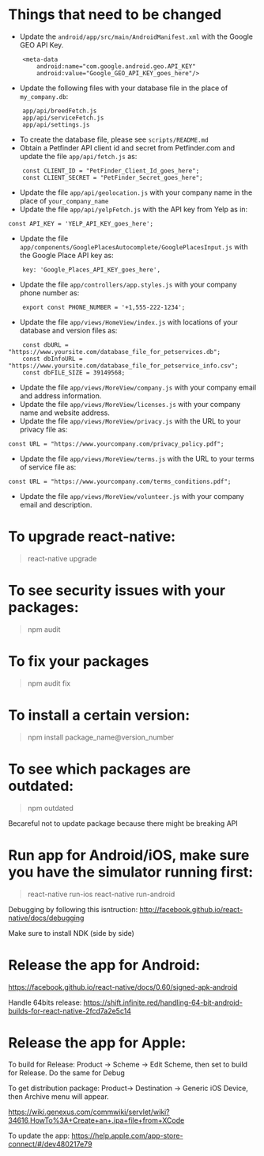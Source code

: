 # Things that need to be changed
* Update the `android/app/src/main/AndroidManifest.xml` with the Google GEO API Key. 
```
    <meta-data
        android:name="com.google.android.geo.API_KEY"
        android:value="Google_GEO_API_KEY_goes_here"/>
```
* Update the following files with your database file in the place of `my_company.db`:
```
    app/api/breedFetch.js
    app/api/serviceFetch.js
    app/api/settings.js
```
* To create the database file, please see `scripts/README.md`
* Obtain a Petfinder API client id and secret from Petfinder.com and update the file `app/api/fetch.js` as:
```
    const CLIENT_ID = "PetFinder_Client_Id_goes_here";
    const CLIENT_SECRET = "PetFinder_Secret_goes_here";
```
* Update the file `app/api/geolocation.js` with your company name in the place of `your_company_name`
* Update the file `app/api/yelpFetch.js` with the API key from Yelp as in:
````
const API_KEY = 'YELP_API_KEY_goes_here';
````
* Update the file `app/components/GooglePlacesAutocomplete/GooglePlacesInput.js` with the Google Place API key as:
````
    key: 'Google_Places_API_KEY_goes_here',
````
* Update the file `app/controllers/app.styles.js` with your company phone number as:
````
    export const PHONE_NUMBER = '+1,555-222-1234';
````
* Update the file `app/views/HomeView/index.js` with locations of your database and version files as:
````
    const dbURL = "https://www.yoursite.com/database_file_for_petservices.db";
    const dbInfoURL = "https://www.yoursite.com/database_file_for_petservice_info.csv";
    const dbFILE_SIZE = 39149568;
````
* Update the file `app/views/MoreView/company.js` with your company email and address information.
* Update the file `app/views/MoreView/licenses.js` with your company name and website address.
* Update the file `app/views/MoreView/privacy.js` with the URL to your privacy file as:
````
const URL = "https://www.yourcompany.com/privacy_policy.pdf";
````
* Update the file `app/views/MoreView/terms.js` with the URL to your terms of service file as:
````
const URL = "https://www.yourcompany.com/terms_conditions.pdf";
````
* Update the file `app/views/MoreView/volunteer.js` with your company email and description.

# To upgrade react-native:
> react-native upgrade

# To see security issues with your packages:
> npm audit

# To fix your packages
> npm audit fix

# To install a certain version:
> npm install package_name@version_number

# To see which packages are outdated:
> npm outdated

Becareful not to update package because there might be breaking API

# Run app for Android/iOS, make sure you have the simulator running first:
> react-native run-ios
> react-native run-android

Debugging by following this isntruction: http://facebook.github.io/react-native/docs/debugging

Make sure to install NDK (side by side)

# Release the app for Android:
https://facebook.github.io/react-native/docs/0.60/signed-apk-android

Handle 64bits release: https://shift.infinite.red/handling-64-bit-android-builds-for-react-native-2fcd7a2e5c14

# Release the app for Apple:
To build for Release: Product -> Scheme -> Edit Scheme, then set to build for Release. Do the same for Debug

To get distribution package: Product-> Destination -> Generic iOS Device, then Archive menu will appear.

https://wiki.genexus.com/commwiki/servlet/wiki?34616,HowTo%3A+Create+an+.ipa+file+from+XCode

To update the app: https://help.apple.com/app-store-connect/#/dev480217e79
